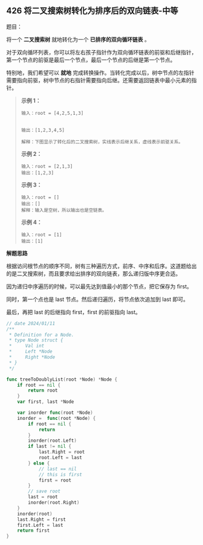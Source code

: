 ## 426 将二叉搜索树转化为排序后的双向链表-中等

题目：

将一个 **二叉搜索树** 就地转化为一个 **已排序的双向循环链表** 。

对于双向循环列表，你可以将左右孩子指针作为双向循环链表的前驱和后继指针，第一个节点的前驱是最后一个节点，最后一个节点的后继是第一个节点。

特别地，我们希望可以 **就地** 完成转换操作。当转化完成以后，树中节点的左指针需要指向前驱，树中节点的右指针需要指向后继。还需要返回链表中最小元素的指针。



> **示例 1：**
>
> ```
> 输入：root = [4,2,5,1,3] 
> 
> 
> 输出：[1,2,3,4,5]
> 
> 解释：下图显示了转化后的二叉搜索树，实线表示后继关系，虚线表示前驱关系。
> ```
>
> **示例 2：**
>
> ```
> 输入：root = [2,1,3]
> 输出：[1,2,3]
> ```
>
> **示例 3：**
>
> ```
> 输入：root = []
> 输出：[]
> 解释：输入是空树，所以输出也是空链表。
> ```
>
> **示例 4：**
>
> ```
> 输入：root = [1]
> 输出：[1]
> ```



**解题思路**

根据访问根节点的顺序不同，树有三种遍历方式，前序、中序和后序。这道题给出的是二叉搜索树，而且要求给出排序的双向链表，那么递归版中序更合适。

因为递归中序遍历的时候，可以最先达到值最小的那个节点，把它保存为 first。

同时，第一个点也是 last 节点。然后递归遍历，将节点依次追加到 last 即可。

最后，再把 last 的后继指向 first，first 的前驱指向 last。

```go
// date 2024/01/11
/**
 * Definition for a Node.
 * type Node struct {
 *     Val int
 *     Left *Node
 *     Right *Node
 * }
 */

func treeToDoublyList(root *Node) *Node {
    if root == nil {
        return root
    }
    var first, last *Node

    var inorder func(root *Node)
    inorder =  func(root *Node) {
        if root == nil {
            return
        }
        inorder(root.Left)
        if last != nil {
            last.Right = root
            root.Left = last
        } else {
            // last == nil
            // this is first
            first = root
        }
        // save root
        last = root
        inorder(root.Right)
    }
    inorder(root)
    last.Right = first
    first.Left = last
    return first
}
```

